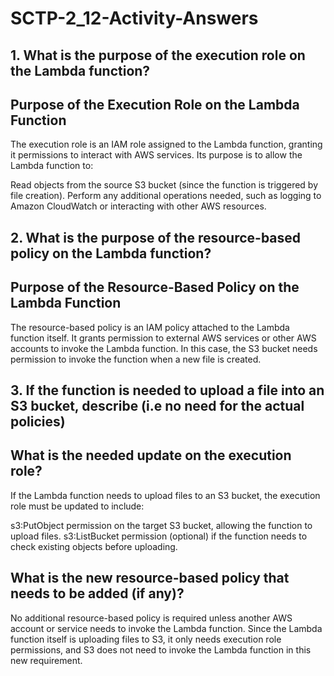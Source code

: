 # SCTP-2_12-Activity-Answers

## 1. What is the purpose of the execution role on the Lambda function?
## Purpose of the Execution Role on the Lambda Function
The execution role is an IAM role assigned to the Lambda function, granting it permissions to interact with AWS services. Its purpose is to allow the Lambda function to:

Read objects from the source S3 bucket (since the function is triggered by file creation).
Perform any additional operations needed, such as logging to Amazon CloudWatch or interacting with other AWS resources.

## 2. What is the purpose of the resource-based policy on the Lambda function?
## Purpose of the Resource-Based Policy on the Lambda Function
The resource-based policy is an IAM policy attached to the Lambda function itself. It grants permission to external AWS services or other AWS accounts to invoke the Lambda function. In this case, the S3 bucket needs permission to invoke the function when a new file is created.

## 3. If the function is needed to upload a file into an S3 bucket, describe (i.e no need for the actual policies)
## What is the needed update on the execution role?
If the Lambda function needs to upload files to an S3 bucket, the execution role must be updated to include:

s3:PutObject permission on the target S3 bucket, allowing the function to upload files.
s3:ListBucket permission (optional) if the function needs to check existing objects before uploading.

## What is the new resource-based policy that needs to be added (if any)?
No additional resource-based policy is required unless another AWS account or service needs to invoke the Lambda function.
Since the Lambda function itself is uploading files to S3, it only needs execution role permissions, and S3 does not need to invoke the Lambda function in this new requirement.
